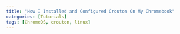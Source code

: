 ```yaml
---
title: "How I Installed and Configured Crouton On My Chromebook"
categories: [Tutorials]
tags: [ChromeOS, crouton, linux]
---
```


